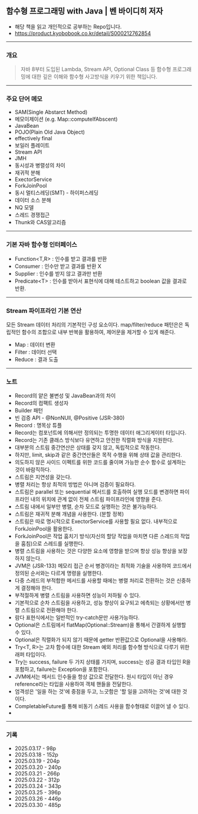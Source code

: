 ## 함수형 프로그래밍 with Java | 벤 바이디히 저자

- 해당 책을 읽고 개인적으로 공부하는 Repo입니다.
- https://product.kyobobook.co.kr/detail/S000212762854

---

### 개요

> 자바 8부터 도입된 Lambda, Stream API, Optional Class 등 함수형 프로그래밍에 대한 깊은 이해와 함수형 사고방식을 키우기 위한 책입니다.

---
### 주요 단어 메모

- SAM(Single Abstarct Method)
- 메모이제이션 (e.g. Map::computeIfAbscent)
- JavaBean
- POJO(Plain Old Java Object)
- effectively final
- 보일러 플레이트
- Stream API
- JMH
- 동시성과 병렬성의 차이
- 재귀적 분해
- ExectorService
- ForkJoinPool
- 동시 멀티스레딩(SMT) - 하이퍼스레딩
- 데이터 소스 분해
- NQ 모델
- 스레드 경쟁접근
- Thunk와 CAS알고리즘

---
### 기본 자바 함수형 인터페이스

- Function<T,R> : 인수를 받고 결과를 반환
- Consumer<T> : 인수만 받고 결과를 반환 X
- Supplier<R> : 인수를 받지 않고 결과만 반환
- Predicate<T\> : 인수를 받아서 표현식에 대해 테스트하고 boolean 값을 결과로 반환.

---
### Stream 파이프라인 기본 연산

모든 Stream 데이터 처리의 기본적인 구성 요소이다. map/filter/reduce 패턴은은 독립적인 함수의 조합으로 내부 반복을 활용하여, 제어문을 제거할 수 있게 해준다.

- Map : 데이터 변환
- Filter : 데이터 선택
- Reduce : 결과 도출

---
### 노트

- Record의 얕은 불변성 및 JavaBean과의 차이
- Record의 컴팩트 생성자
- Builder 패턴
- 빈 검증 API - @NonNUll, @Positive (JSR-380)
- Record : 명목상 튜플
- Record는 컴포넌트에 의해서만 정의되는 투명한 데이터 애그리게이터 타입니다.
- Record는 기존 클래스 방식보다 유연하고 안전한 직렬화 방식을 지원한다.
- 대부분의 스트림 중간연산은 상태를 갖지 않고, 독립적으로 작동한다.
- 하지만, limit, skip과 같은 중간연산들은 목적 수행을 위해 상태 값을 관리한다.
- 의도하지 않은 사이드 이펙트를 위한 코드를 줄이며 가능한 순수 함수로 설계하는 것이 바람직하다.
- 스트림은 지연성을 갖는다.
- 병렬 처리는 항상 최적의 방법은 아니며 검증이 필요하다.
- 스트림은 parallel 또는 sequential 메서드를 호출하여 실행 모드를 변경하면 파이프라인 내의 위치에 관계 없이 전체 스트림 파이프라인에 영향을 준다.
- 스트림 내에서 일부만 병렬, 순차 모드로 실행하는 것은 불가능하다.
- 스트림은 재귀적 분해 개념을 사용한다. (분할 정복)
- 스트림은 따로 명시적으로 ExectorService를 사용할 필요 없다. 내부적으로 ForkJoinPool을 활용한다.
- ForkJoinPool은 작업 훔치기 방식(자신의 할당 작업을 마치면 다른 스레드의 작업을 훔침)으로 스레드를 실행한다.
- 병렬 스트림을 사용하는 것은 다양한 요소에 영향을 받으며 항상 성능 향상을 보장하지 않는다.
- JVM은 (JSR-133) 메모리 접근 순서 병경이라는 최적화 기술을 사용하여 코드에서 정의된 순서와는 다르게 명령을 실행한다.
- 다중 스레드의 부적합한 메서드를 사용할 때에는 병렬 처리로 전환하는 것은 신중하게 결정해야 한다.
- 부적절하게 병렬 스트림을 사용하면 성능이 저하될 수 있다.
- 기본적으로 순차 스트림을 사용하고, 성능 향상이 요구되고 에측되는 상황에서만 병렬 스트림으로 전환해야 한다.
- 람다 표현식에서는 일반적인 try-catch문만 사용가능하다. 
- Optional은 스트림에서 flatMap(Optional::Stream)을 통해서 간결하게 실행할 수 있다.
- Optional은 직렬화가 되지 않기 때문에 getter 반환값으로 Optional을 사용해라.
- Try<T, R>는 고차 함수에 대한 Stream 예외 처리를 함수형 방식으로 다루기 위한 래퍼 타입이다.
- Try는 success, failure 두 가지 상태를 가지며, success는 성공 결과 타입인 R을 포함하고, failure는 Exception을 포함한다.
- JVM에서는 메서드 인수들을 항상 값으로 전달한다. 원시 타입이 아닌 경우 reference라는 타입을 사용하여 객체 핸들을 전달한다.
- 엄격성은 '일을 하는 것'에 중점을 두고, 느긋함은 '할 일을 고려하는 것'에 대한 것이다.
- CompletableFuture를 통해 비동기 스레드 사용을 함수형태로 이끌어 낼 수 있다.
- 

---

### 기록
 - 2025.03.17 - 98p
 - 2025.03.18 - 152p
 - 2025.03.19 - 204p
 - 2025.03.20 - 240p
 - 2025.03.21 - 266p
 - 2025.03.22 - 312p
 - 2025.03.24 - 343p
 - 2025.03.25 - 396p
 - 2025.03.26 - 446p
 - 2025.03.30 - 485p